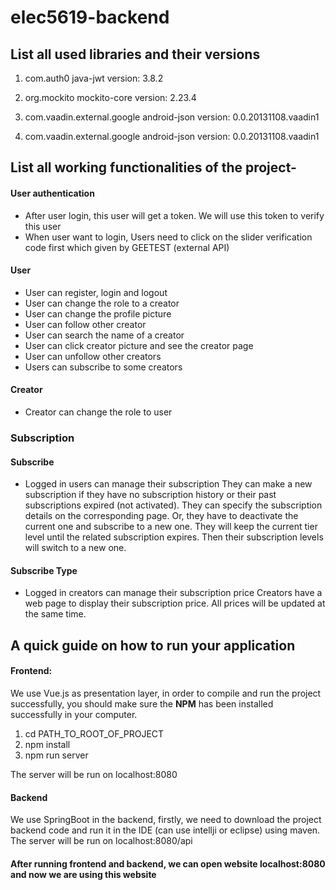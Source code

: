 # elec5619-backend

## List all used libraries and their versions

1. com.auth0 java-jwt version: 3.8.2


2. org.mockito mockito-core version: 2.23.4
      
3. com.vaadin.external.google android-json version: 0.0.20131108.vaadin1

4. com.vaadin.external.google android-json version: 0.0.20131108.vaadin1


## List all working functionalities of the project-
#### User authentication
- After user login, this user will get a token. We will use this token to verify this user
- When user want to login, Users need to click on the slider verification code first which given by GEETEST (external API)


#### User
- User can register, login and logout
- User can change the role to a creator
- User can change the profile picture
- User can follow other creator
- User can search the name of a creator
- User can click creator picture and see the creator page
- User can unfollow other creators
- Users can subscribe to some creators



#### Creator
- Creator can change the role to user

### Subscription

#### Subscribe
- Logged in users can manage their subscription
They can make a new subscription if they have no subscription history or their past subscriptions expired (not activated). They can specify the subscription details on the corresponding page. Or, they have to deactivate the current one and subscribe to a new one. They will keep the current tier level until the related subscription expires. Then their subscription levels will switch to a new one.

#### Subscribe Type
- Logged in creators can manage their subscription price
Creators have a web page to display their subscription price. All prices will be updated at the same time.



## A quick guide on how to run your application
#### Frontend:
We use Vue.js as presentation layer, in order to compile and run the project successfully, you should make sure the **NPM** has been installed successfully in your computer.

1. cd PATH_TO_ROOT_OF_PROJECT
2. npm install
3. npm run server

The server will be run on localhost:8080

#### Backend
We use SpringBoot in the backend, firstly, we need to download the project backend code and run it in the IDE (can use intellji or eclipse) using maven. The server will be run on localhost:8080/api

#### After running frontend and backend, we can open website localhost:8080 and now we are using this website

